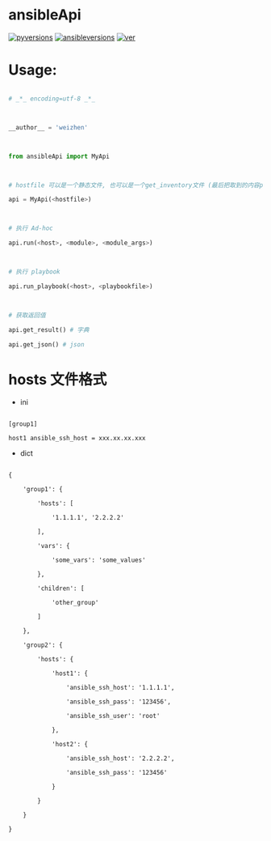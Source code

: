 # ansibleApi


[![pyversions](https://img.shields.io/badge/python-3.6-blue.svg)]()
[![ansibleversions](https://img.shields.io/badge/ansible-2.4-red.svg)]()
[![ver](https://img.shields.io/badge/release-v1.2-red.svg)]()



# Usage:



```python

# _*_ encoding=utf-8 _*_



__author__ = 'weizhen'



from ansibleApi import MyApi



# hostfile 可以是一个静态文件, 也可以是一个get_inventory文件 (最后把取到的内容print出来)

api = MyApi(<hostfile>)



# 执行 Ad-hoc

api.run(<host>, <module>, <module_args>)



# 执行 playbook

api.run_playbook(<host>, <playbookfile>)



# 获取返回值

api.get_result() # 字典

api.get_json() # json

```



# hosts 文件格式



- ini



```

[group1]

host1 ansible_ssh_host = xxx.xx.xx.xxx

```



- dict



```

{

    'group1': {

        'hosts': [

            '1.1.1.1', '2.2.2.2'

        ],

        'vars': {

            'some_vars': 'some_values'

        },

        'children': [

            'other_group'

        ]

    },

    'group2': {

        'hosts': {

            'host1': {

                'ansible_ssh_host': '1.1.1.1',

                'ansible_ssh_pass': '123456',

                'ansible_ssh_user': 'root'

            },

            'host2': {

                'ansible_ssh_host': '2.2.2.2',

                'ansible_ssh_pass': '123456'

            }

        }

    }

}

```

